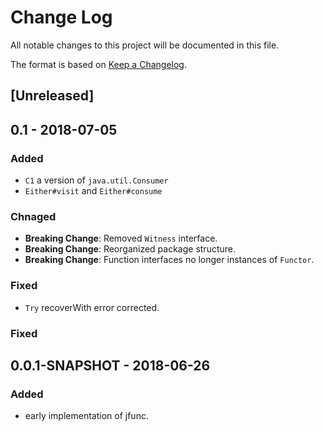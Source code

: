 # Change Log
All notable changes to this project will be documented in this file.

The format is based on [Keep a Changelog](http://keepachangelog.com/).

## [Unreleased]


## 0.1 - 2018-07-05

### Added
* `C1` a version of `java.util.Consumer`
* `Either#visit` and `Either#consume`

### Chnaged
* **Breaking Change**: Removed `Witness` interface.
* **Breaking Change**: Reorganized package structure.
* **Breaking Change**: Function interfaces no longer instances of `Functor`.

### Fixed
* `Try` recoverWith error corrected.

### Fixed

## 0.0.1-SNAPSHOT - 2018-06-26
###  Added

* early implementation of jfunc.
